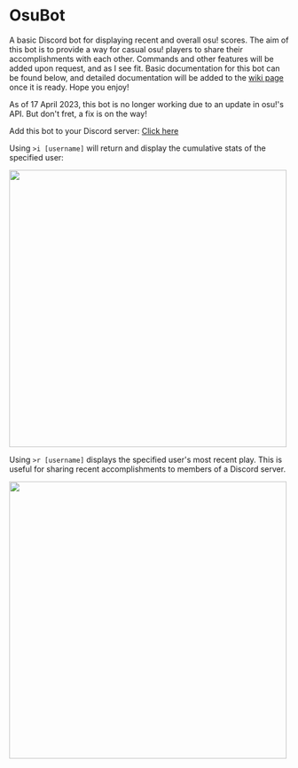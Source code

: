 # OsuBot
A basic Discord bot for displaying recent and overall osu! scores. The aim of this bot is to provide a way for casual osu! players to share their accomplishments with each other. Commands and other features will be added upon request, and as I see fit. Basic documentation for this bot can be found below, and detailed documentation will be added to the [wiki page](https://github.com/azn-abel/OsuBot/wiki) once it is ready. Hope you enjoy!

As of 17 April 2023, this bot is no longer working due to an update in osu!'s API. But don't fret, a fix is on the way!

Add this bot to your Discord server: [Click here](https://discord.com/api/oauth2/authorize?client_id=843169608852570184&permissions=534723816512&scope=bot)

Using ```>i [username]``` will return and display the cumulative stats of the specified user:

<img src="https://user-images.githubusercontent.com/66392457/230696787-4f4647b8-c277-47da-8b04-948a966e1a27.png" width=500 />

Using ```>r [username]``` displays the specified user's most recent play.
This is useful for sharing recent accomplishments to members of a Discord server.

<img src="https://user-images.githubusercontent.com/66392457/230696826-54b57f67-0500-4965-be82-7f59e85c04e9.png" width=500 />




